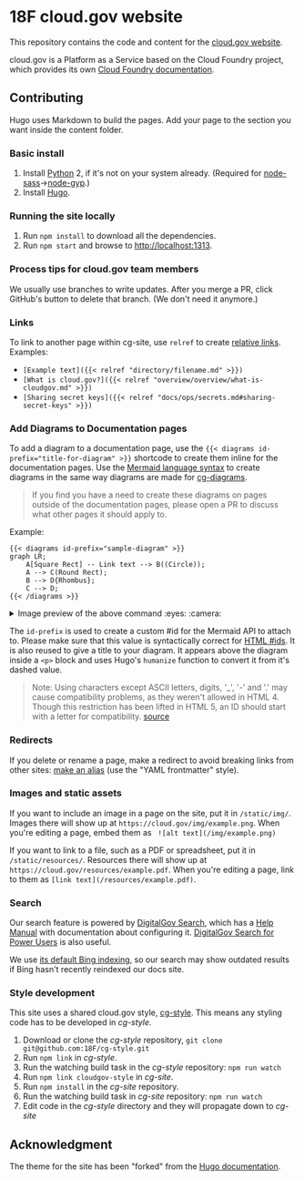 # 18F cloud.gov website

This repository contains the code and content for the [cloud.gov website](https://cloud.gov/).

cloud.gov is a Platform as a Service based on the Cloud Foundry project, which provides its own [Cloud Foundry documentation](http://docs.cloudfoundry.org/).

## Contributing

Hugo uses Markdown to build the pages. Add your page to the section you want inside the content folder.

### Basic install

1. Install [Python](https://www.python.org/) 2, if it's not on your system already. (Required for [node-sass](https://github.com/sass/node-sass)->[node-gyp](https://github.com/nodejs/node-gyp#installation).)
1. Install [Hugo](https://gohugo.io).

### Running the site locally

1. Run `npm install` to download all the dependencies.
1. Run `npm start` and browse to [http://localhost:1313](http://localhost:1313).

### Process tips for cloud.gov team members

We usually use branches to write updates. After you merge a PR, click GitHub's button to delete that branch. (We don't need it anymore.)

### Links

To link to another page within cg-site, use `relref` to create [relative links](https://gohugo.io/extras/crossreferences/). Examples:

* `[Example text]({{< relref "directory/filename.md" >}})`
* `[What is cloud.gov?]({{< relref "overview/overview/what-is-cloudgov.md" >}})`
* `[Sharing secret keys]({{< relref "docs/ops/secrets.md#sharing-secret-keys" >}})`

### Add Diagrams to Documentation pages

To add a diagram to a documentation page, use the `{{< diagrams
id-prefix="title-for-diagram" >}}` shortcode to create them inline for the
documentation pages. Use the [Mermaid language syntax](https://github.com/knsv/mermaid)
to create diagrams in the same way diagrams are made for [cg-diagrams](https://github.com/18F/cg-diagrams).

> If you find you have a need to create these diagrams on pages outside of the
> documentation pages, please open a PR to discuss what other pages it should
> apply to.

Example:

```
{{< diagrams id-prefix="sample-diagram" >}}
graph LR;
    A[Square Rect] -- Link text --> B((Circle));
    A --> C(Round Rect);
    B --> D{Rhombus};
    C --> D;
{{< /diagrams >}}

```

<details>
<summary>Image preview of the above command :eyes: :camera:</summary>

<img width="726" alt="screen shot 2017-09-28 at 8 51 50 am" src="https://user-images.githubusercontent.com/706004/30970271-541e1b92-a42a-11e7-9586-2673603f7aad.png">
</details>

The `id-prefix` is used to create a custom #id for the Mermaid API to attach to.
Please make sure that this value is syntactically correct for [HTML #ids](https://developer.mozilla.org/en-US/docs/Web/HTML/Global_attributes/id). It is also reused to give a title to your diagram.
It appears above the diagram inside a `<p>` block and uses Hugo's `humanize`
function to convert it from it's dashed value.

> Note: Using characters except ASCII letters, digits, '_', '-' and '.' may
> cause compatibility problems, as they weren't allowed in HTML 4. Though this
> restriction has been lifted in HTML 5, an ID should start with a letter for
> compatibility.
> [source](https://developer.mozilla.org/en-US/docs/Web/HTML/Global_attributes/id)

### Redirects

If you delete or rename a page, make a redirect to avoid breaking links from other sites: [make an alias](https://gohugo.io/extras/aliases/) (use the "YAML frontmatter" style).

### Images and static assets

If you want to include an image in a page on the site, put it in `/static/img/`. Images there will show up at `https://cloud.gov/img/example.png`. When you're editing a page, embed them as `
![alt text](/img/example.png)`

If you want to link to a file, such as a PDF or spreadsheet, put it in `/static/resources/`. Resources there will show up at `https://cloud.gov/resources/example.pdf`. When you're editing a page, link to them as `[link text](/resources/example.pdf)`.

### Search

Our search feature is powered by [DigitalGov Search](http://search.digitalgov.gov/), which has a [Help Manual](http://search.digitalgov.gov/manual/index.html) with documentation about configuring it. [DigitalGov Search for Power Users](http://search.digitalgov.gov/blog/power-users-recap.html) is also useful.

We use [its default Bing indexing](http://search.digitalgov.gov/manual/content-overview.html), so our search may show outdated results if Bing hasn't recently reindexed our docs site.

### Style development

This site uses a shared cloud.gov style, [cg-style](https://github.com/18F/cg-style). This means any styling code has to be developed in *cg-style*.

1. Download or clone the *cg-style* repository, `git clone git@github.com:18F/cg-style.git`
2. Run `npm link` in *cg-style*.
3. Run the watching build task in the *cg-style* repository: `npm run watch`
4. Run `npm link cloudgov-style` in *cg-site*.
5. Run `npm install` in the *cg-site* repository.
6. Run the watching build task in *cg-site* repository: `npm run watch`
7. Edit code in the *cg-style* directory and they will propagate down to *cg-site*

## Acknowledgment

The theme for the site has been "forked" from the [Hugo documentation](https://gohugo.io/overview/introduction/).
